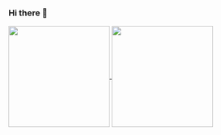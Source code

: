 ### Hi there 👋

<a href="https://github.com/yadi09/github-readme-stats">
  <img height=200 align="center" src="https://github-readme-stats.vercel.app/api?username=yadi09" />
</a>
<a href="https://github.com/yadi09/convoychat">
  <img height=200 align="center" src="https://github-readme-stats.vercel.app/api/top-langs?username=yadi09&layout=compact&langs_count=8&card_width=320" />
</a>
